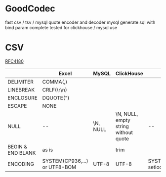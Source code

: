 # GoodCodec
fast csv / tsv / mysql quote encoder and decoder
mysql generate sql with bind param
complete tested for clickhouse / mysql use

# CSV

[RFC4180](https://tools.ietf.org/html/rfc4180)

| | Excel |MySQL|ClickHouse|PHP|
|----|-----|----|-----|-----|
|DELIMITER|COMMA(,) | | | |
|LINEBREAK|CRLF(\r\n) | | | |
|ENCLOSURE|DQUOTE(") | | | |
|ESCAPE|NONE| | | |
|NULL| -- | \N, NULL | \N, NULL,<br>  empty string without quote| -- |
|BEGIN & END BLANK| as is | | trim | |
|ENCODING|SYSTEM(CP936,...) <br> or UTF8-BOM| UTF-8 | UTF-8 | SYSTEM,<br> setlocale(LC_CTYPE,"C") |
